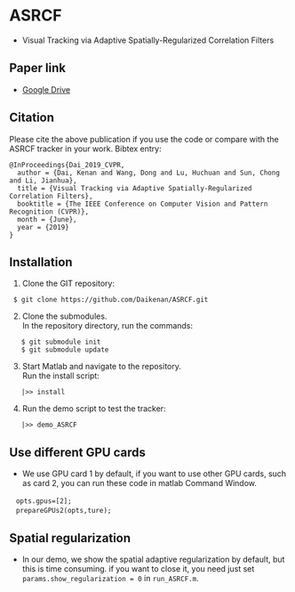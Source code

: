 # ASRCF
- Visual Tracking via Adaptive Spatially-Regularized Correlation Filters

## Paper link
- [Google Drive](https://drive.google.com/file/d/1zsUnEmXTLwXqTKytpv3dWTqEreK90_bI/view?usp=sharing)
## Citation
Please cite the above publication if you use the code or compare with the ASRCF tracker in your work. Bibtex entry:
```
@InProceedings{Dai_2019_CVPR,  
  author = {Dai, Kenan and Wang, Dong and Lu, Huchuan and Sun, Chong and Li, Jianhua},  
  title = {Visual Tracking via Adaptive Spatially-Regularized Correlation Filters},  	
  booktitle = {The IEEE Conference on Computer Vision and Pattern Recognition (CVPR)},  	
  month = {June},  
  year = {2019}  
}  
```
## Installation
1. Clone the GIT repository:
```
 $ git clone https://github.com/Daikenan/ASRCF.git
```
2. Clone the submodules.  
   In the repository directory, run the commands:
```
   $ git submodule init  
   $ git submodule update
```
3. Start Matlab and navigate to the repository.  
   Run the install script:
```
   |>> install
```
4. Run the demo script to test the tracker:
```
   |>> demo_ASRCF
```   
## Use different GPU cards
- We use GPU card 1 by default, if you want to use other GPU cards, such as card 2, you can run these code in matlab Command Window.
```
　opts.gpus=[2];
　prepareGPUs2(opts,ture);
```
## Spatial regularization
- In our demo, we show the spatial adaptive regularization by default, but this is time consuming.
if you want to close it, you need just set `params.show_regularization = 0` in `run_ASRCF.m`.
